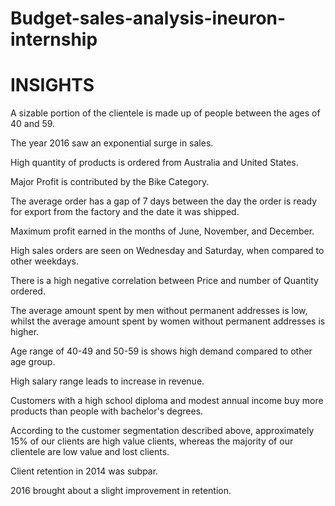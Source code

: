 # Budget-sales-analysis-ineuron-internship
# INSIGHTS
A sizable portion of the clientele is made up of people between the ages of 40 and 59.

The year 2016 saw an exponential surge in sales.

High quantity of products is ordered from Australia and United States.

Major Profit is contributed by the Bike Category.

The average order has a gap of 7 days between the day the order is ready for export from the factory and the date it was shipped.

Maximum profit earned in the months of June, November, and December.

High sales orders are seen on Wednesday and Saturday, when compared to other weekdays.

There is a high negative correlation between Price and number of Quantity ordered.

The average amount spent by men without permanent addresses is low, whilst the average amount spent by women without permanent addresses is higher.

Age range of 40-49 and 50-59 is shows high demand compared to other age group.

High salary range leads to increase in revenue.

Customers with a high school diploma and modest annual income buy more products than people with bachelor's degrees.

According to the customer segmentation described above, approximately 15% of our clients are high value clients, whereas the majority of our clientele are low value and lost clients.

Client retention in 2014 was subpar.

2016 brought about a slight improvement in retention.
